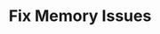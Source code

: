 ---
sidebar_position: 2
title: "Fix Memory Issues"
sidebar_label: "Fix Memory Issues"
description: "Resolve memory problems in Alpine Linux systems - troubleshoot memory leaks, fix out-of-memory errors, optimize RAM usage, and address memory constraints."
keywords:
  - "alpine memory issues"
  - "memory leaks"
  - "out of memory"
  - "ram optimization"
  - "memory troubleshooting"
tags:
  - alpine
  - memory-issues
  - memory-leaks
  - ram-optimization
  - troubleshooting
slug: /linux/alpine/troubleshooting/performance-issues/fix-memory-issues
---